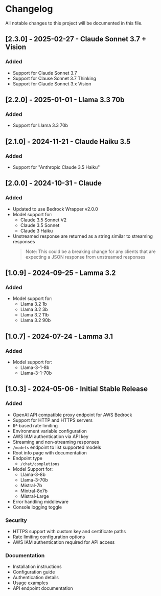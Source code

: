 # Changelog
All notable changes to this project will be documented in this file.

## [2.3.0] - 2025-02-27 - Claude Sonnet 3.7 + Vision
### Added
- Support for Claude Sonnet 3.7
- Support for Clause Sonnet 3.7 Thinking
- Support for Claude Sonnet 3.x Vision

## [2.2.0] - 2025-01-01 - Llama 3.3 70b
### Added
- Support for Llama 3.3 70b

## [2.1.0] - 2024-11-21 - Claude Haiku 3.5
### Added
- Support for "Anthropic Claude 3.5 Haiku"

## [2.0.0] - 2024-10-31 - Claude
### Added
- Updated to use Bedrock Wrapper v2.0.0
- Model support for:
  - Claude 3.5 Sonnet V2
  - Claude 3.5 Sonnet
  - Claude 3 Haiku
- Unstreamed response are returned as a string similar to streaming responses
    > Note: This could be a breaking change for any clients that are expecting a JSON response from unstreamed responses

## [1.0.9] - 2024-09-25 - Lamma 3.2
### Added
- Model support for:
  - Llama 3.2 1b
  - Llama 3.2 3b
  - Llama 3.2 11b
  - Llama 3.2 90b


## [1.0.7] - 2024-07-24 - Lamma 3.1
### Added
- Model support for:
  - Llama-3-1-8b
  - Llama-3-1-70b


## [1.0.3] - 2024-05-06 - Initial Stable Release
### Added
- OpenAI API compatible proxy endpoint for AWS Bedrock
- Support for HTTP and HTTPS servers
- IP-based rate limiting
- Environment variable configuration
- AWS IAM authentication via API key
- Streaming and non-streaming responses
- `/models` endpoint to list supported models
- Root info page with documentation
- Endpoint type
  - `/chat/completions`
- Model Support for:
  - Llama-3-8b
  - Llama-3-70b
  - Mistral-7b
  - Mixtral-8x7b
  - Mistral-Large
- Error handling middleware
- Console logging toggle

### Security
- HTTPS support with custom key and certificate paths
- Rate limiting configuration options
- AWS IAM authentication required for API access

### Documentation
- Installation instructions
- Configuration guide
- Authentication details
- Usage examples
- API endpoint documentation 
